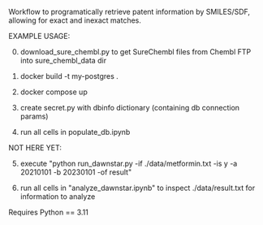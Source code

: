 Workflow to programatically retrieve patent information by SMILES/SDF, allowing for exact and inexact matches.

EXAMPLE USAGE:

0. download_sure_chembl.py to get SureChembl files from Chembl FTP into sure_chembl_data dir

1. docker build -t my-postgres .

2. docker compose up

3. create secret.py with dbinfo dictionary (containing db connection params)

4. run all cells in populate_db.ipynb

NOT HERE YET:

5. execute "python run_dawnstar.py -if ./data/metformin.txt -is y -a 20210101 -b 20230101 -of result"

6. run all cells in "analyze_dawnstar.ipynb" to inspect ./data/result.txt for information to analyze

Requires Python == 3.11
